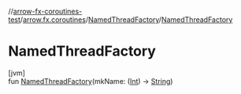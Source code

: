 //[arrow-fx-coroutines-test](../../../index.md)/[arrow.fx.coroutines](../index.md)/[NamedThreadFactory](index.md)/[NamedThreadFactory](-named-thread-factory.md)

# NamedThreadFactory

[jvm]\
fun [NamedThreadFactory](-named-thread-factory.md)(mkName: ([Int](https://kotlinlang.org/api/latest/jvm/stdlib/kotlin/-int/index.html)) -&gt; [String](https://kotlinlang.org/api/latest/jvm/stdlib/kotlin/-string/index.html))
